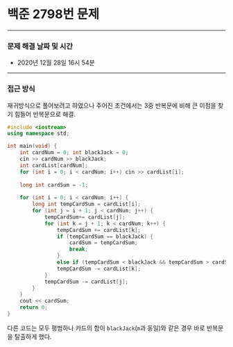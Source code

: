 
# 백준 2798번 문제

---

### 문제 해결 날짜 및 시간

- 2020년 12월 28일 16시 54분

---

### 접근 방식
재귀방식으로 풀어보려고 하였으나 주어진 조건에서는 3중 반복문에 비해 큰 이점을 찾기 힘들어 반복문으로 해결.
```c++
#include <iostream>
using namespace std;

int main(void) {
    int cardNum = 0; int blackJack = 0;
    cin >> cardNum >> blackJack;
    int cardList[cardNum];
    for (int i = 0; i < cardNum; i++) cin >> cardList[i];
    
    long int cardSum = -1;
    
    for (int i = 0; i < cardNum; i++) {
        long int tempCardSum = cardList[i];
        for (int j = i + 1; j < cardNum; j++) {
            tempCardSum+= cardList[j];
            for (int k = j + 1; k < cardNum; k++) {
                tempCardSum += cardList[k];
                if (tempCardSum == blackJack) {
                    cardSum = tempCardSum;
                    break;
                }
                else if (tempCardSum < blackJack && tempCardSum > cardSum) cardSum = tempCardSum;
                tempCardSum -= cardList[k];
            }
            tempCardSum -= cardList[j];
        }
    }
    cout << cardSum;
    return 0;
}
```
다른 코드는 모두 평범하나 카드의 합이 `blackJack`(`m`과 동일)와 같은 경우 바로 반복문을 탈출하게 했다.





